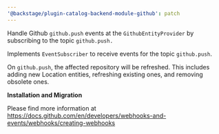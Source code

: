 ```yaml
---
'@backstage/plugin-catalog-backend-module-github': patch
---
```


Handle Github `github.push` events at the `GithubEntityProvider` by subscribing to the topic `github.push.`

Implements `EventSubscriber` to receive events for the topic `github.push`.

On `github.push`, the affected repository will be refreshed.
This includes adding new Location entities, refreshing existing ones,
and removing obsolete ones.

**Installation and Migration**

Please find more information at
https://docs.github.com/en/developers/webhooks-and-events/webhooks/creating-webhooks
